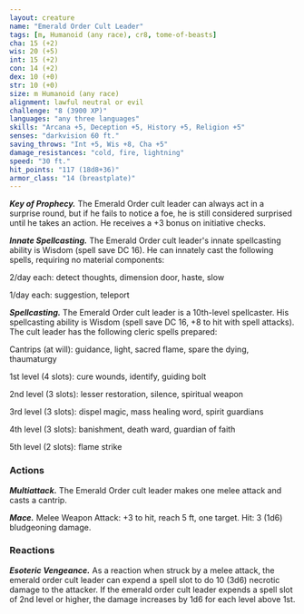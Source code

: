 ```yaml
---
layout: creature
name: "Emerald Order Cult Leader"
tags: [m, Humanoid (any race), cr8, tome-of-beasts]
cha: 15 (+2)
wis: 20 (+5)
int: 15 (+2)
con: 14 (+2)
dex: 10 (+0)
str: 10 (+0)
size: m Humanoid (any race)
alignment: lawful neutral or evil
challenge: "8 (3900 XP)"
languages: "any three languages"
skills: "Arcana +5, Deception +5, History +5, Religion +5"
senses: "darkvision 60 ft."
saving_throws: "Int +5, Wis +8, Cha +5"
damage_resistances: "cold, fire, lightning"
speed: "30 ft."
hit_points: "117 (18d8+36)"
armor_class: "14 (breastplate)"
---
```


***Key of Prophecy.*** The Emerald Order cult leader can always act in a surprise round, but if he fails to notice a foe, he is still considered surprised until he takes an action. He receives a +3 bonus on initiative checks.

***Innate Spellcasting.*** The Emerald Order cult leader's innate spellcasting ability is Wisdom (spell save DC 16). He can innately cast the following spells, requiring no material components:

2/day each: detect thoughts, dimension door, haste, slow

1/day each: suggestion, teleport

***Spellcasting.*** The Emerald Order cult leader is a 10th-level spellcaster. His spellcasting ability is Wisdom (spell save DC 16, +8 to hit with spell attacks). The cult leader has the following cleric spells prepared:

Cantrips (at will): guidance, light, sacred flame, spare the dying, thaumaturgy

1st level (4 slots): cure wounds, identify, guiding bolt

2nd level (3 slots): lesser restoration, silence, spiritual weapon

3rd level (3 slots): dispel magic, mass healing word, spirit guardians

4th level (3 slots): banishment, death ward, guardian of faith

5th level (2 slots): flame strike

### Actions

***Multiattack.*** The Emerald Order cult leader makes one melee attack and casts a cantrip.

***Mace.*** Melee Weapon Attack: +3 to hit, reach 5 ft, one target. Hit: 3 (1d6) bludgeoning damage.

### Reactions

***Esoteric Vengeance.*** As a reaction when struck by a melee attack, the emerald order cult leader can expend a spell slot to do 10 (3d6) necrotic damage to the attacker. If the emerald order cult leader expends a spell slot of 2nd level or higher, the damage increases by 1d6 for each level above 1st.

